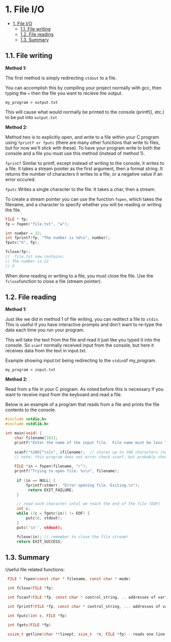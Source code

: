 # 1. File I/O

- [1. File I/O](#1-file-io)
    - [1.1. File writing](#11-file-writing)
    - [1.2. File reading](#12-file-reading)
    - [1.3. Summary](#13-summary)

<!-- /TOC -->

## 1.1. File writing

**Method 1:**

The first method is simply redirecting `stdout` to a file.  

You can accomplish this by compiling your project normally with gcc, then typing the `>` then the file you want to recieve the output.

`my_program > output.txt`

This will cause what would normally be printed to the console (printf(), etc.) to be put into `output.txt`

**Method 2:**

Method two is to explicitly open, and write to a file within your C program using `fprintf or fputc` (there are many other functions that write to files, but for now we'll stick with these).  To have your program write to both the console and a file you must use this method (instead of method 1).  

`fprintf`
Similar to printf, except instead of writing to the console, it writes to a file.  It takes a stream pointer as the first argument, then a format string.  It returns the number of characters it writes to a file, or a negative value if an error occured.  

`fputc`
Writes a single character to the file.  It takes a char, then a stream.  

To create a stream pointer you can use the function `fopen`, which takes the filename, and a character to specify whether you will be reading or writing the file.

```c
FILE * fp;
fp = fopen("file.txt", "w");

int number = 22;
int fprintf(fp, "The number is %d\n", number);
fputc("h", fp);

fclose(fp);
//  file.txt now contains:
// The number is 22
// h
```

When done reading or writing to a file, you must close the file.  Use the `fclose`function to close a file (stream pointer).

## 1.2. File reading

**Method 1:**

Just like we did in method 1 of file writing, you can reditect a file to `stdin`.  This is useful if you have interactive prompts and don't want to re-type the data each time you run your program.

This will take the text from the file and read it just like you typed it into the console.  So `scanf` normally received input from the console, but here it receives data from the text in input.txt.

Example showing input.txt being redirecting to the `stdin`of my_program.

`my_program < input.txt`

**Method 2:**

Read from a file in your C program.  As noted before this is necessary if you want to receive input from the keyboard and read a file.

Below is an example of a program that reads from a file and prints the file contents to the console.

```c
#include <stdio.h>
#include <stdlib.h>

int main(void) {
    char filename[101];
    printf("Enter the name of the input file.  File name must be less than 101 characters.\n");
  
    scanf("%100[^\n]s", &filename);  // stores up to 100 characters (not including newline) in the char array filename
    // note: this program does not error check scanf, but probably should
  
    FILE *in = fopen(filename, "r");
    printf("Trying to open file: %s\n", filename);
  
     if (in == NULL) {
         fprintf(stderr, "Error opening file. Exiting.\n");
          return EXIT_FAILURE;
     }

     // read each character intul we reach the end of the file (EOF)
     int c;
     while ((c = fgetc(in)) != EOF) {
         putc(c, stdout);
     }
     putc('\n'', stdout);

     fclose(in); // remember to close the file stream!
     return EXIT_SUCCESS;
```

## 1.3. Summary

Useful file related functions:

```c
 FILE * fopen(const char * filename, const char * mode)

 int fclose(FILE *fp)

 int fscanf(FILE *fp, const char * control_string, .. addresses of variables for storage)

 int fprintf(FILE *fp, const char * control_string, ... addresses of varables for storage)

 int fputc(int c, FILE *fp)

 int fgetc(FILE *fp)

 ssize_t getline(char **linept, size_t  *n, FILE *fp) - reads one line into linept and reallocates linept if it is not big enough - getline is a safe function
```
